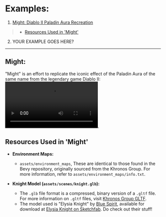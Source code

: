 # Examples:

1. [Might: Diablo II Paladin Aura Recreation](#might-diablo-ii-paladin-aura-recreation)

> - [Resources Used in 'Might'](#resources-used-in-might)

2. YOUR EXAMPLE GOES HERE?

______________________________________________________________________

## Might:

"Might" is an effort to replicate the iconic effect of the Paladin Aura of the same name from the legendary game Diablo II:
![Might Effect Video](https://i.imgur.com/vVASShr.mp4).

## Resources Used in 'Might'

- **Environment Maps:**

  - `assets/environment_maps`, These are identical to those found in the Bevy repository, originally sourced from the Khronos Group. For more information, refer to `assets/environment_maps/info.txt`.

- **Knight Model (`assets/scenes/knight.glb`):**

  - The `.glb` file format is a compressed, binary version of a `.gltf` file. For more information on `.gltf` files, visit [Khronos Group GLTF](https://www.khronos.org/gltf).
  - The model used is "Elysia Knight" by [Blue Spirit](https://sketchfab.com/Blue-Spirit), available for download at [Elysia Knight on Sketchfab](https://sketchfab.com/3d-models/elysia-knight-d099f11914f445afbe727fe5c3ddd39d#download). Do check out their stuff!

